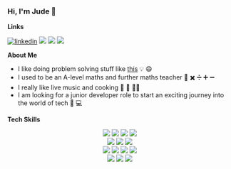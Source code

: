 ### Hi, I'm Jude 👋
**Links**
<div align="left">
 <a href="https://www.linkedin.com/in/jude-ashworth-131690129/">
    <img alt="linkedin" title="My LinkedIn Page" src="https://img.shields.io/badge/LinkedIn-0077B5?style=for-the-badge&logo=linkedin&logoColor=white"></a>
   
 <a href="mailto:ashworthjude@gmail.com@hotmail.com">
  <img src="https://img.shields.io/badge/Email-%23D14836?style=for-the-badge&logo=gmail&logoColor=white"/></a>
   
 <a href="https://github.com/JudeA94/CV" target='_blank'>
    <img src="https://img.shields.io/badge/CV-%23AD2C27?style=for-the-badge&logo=CV&logoColor=white"/></a>
 
 <a href="https://www.codewars.com/users/Jashworth" target='_blank'>
    <img src="[https://img.shields.io/badge/CV-%23AD2C27?style=for-the-badge&logo=CV&logoColor=white](https://img.shields.io/badge/Codewars-B1361E?style=for-the-badge&logo=codewars&logoColor=grey)"/></a>
 </div>

**About Me**
- I like doing problem solving stuff like [this](https://www.theguardian.com/science/series/alex-bellos-monday-puzzle) :bulb: 😄
- I used to be an A-level maths and further maths teacher :school: :heavy_multiplication_x: :heavy_division_sign: :heavy_plus_sign: :heavy_minus_sign:
- I really like live music and cooking :musical_note: :fork_and_knife: :cook:
- I am looking for a junior developer role to start an exciting journey into the world of tech :office: :computer:

**Tech Skills** 

<p>
<div align="center">
  <img src="https://img.shields.io/badge/-HTML-FF5733?style=for-the-badge&logo=html5&logoColor=FF5733&labelColor=282828">
  <img src="https://img.shields.io/badge/-CSS-559DFF?style=for-the-badge&logo=css3&logoColor=559DFF&labelColor=282828">
  <img src="https://img.shields.io/badge/-Ruby-FF6A55?style=for-the-badge&logo=ruby&logoColor=FF6A55&labelColor=282828">
  <img src="https://img.shields.io/badge/-Javascript-f7e968?style=for-the-badge&logo=javascript&logoColor=f7e968&labelColor=282828"><br>
     
  <img src="https://img.shields.io/badge/-React-58D2F0?style=for-the-badge&logo=react&logoColor=58D2F0&labelColor=282828">
  <img src="https://img.shields.io/badge/react_native-%2320232a.svg?style=for-the-badge&logo=react&logoColor=%2361DAFB">
  <img src="https://img.shields.io/badge/-Node.js-80D857?style=for-the-badge&logo=node.js&logoColor=80D857&labelColor=282828"><br>
     
  <img src="https://img.shields.io/badge/-RSpec-F05892?style=for-the-badge&logo=ruby&logoColor=F05892&labelColor=282828">
  <img src="https://img.shields.io/badge/-Jest-B84D6F?style=for-the-badge&logo=jest&logoColor=B84D6F&labelColor=282828">
  <img src="https://img.shields.io/badge/-Cypress-3b3938?style=for-the-badge&logo=cypress&logoColor=faf2ed&labelColor=282828">
  <img src="https://img.shields.io/badge/Postman-FF6C37?style=for-the-badge&logo=postman&logoColor=white"><br>
   
  <img src="https://img.shields.io/badge/-MongoDB-51A940?style=for-the-badge&logo=mongodb&logoColor=51A940&labelColor=282828">
  <img src="https://img.shields.io/badge/-PostgreSQL-3b3938?style=for-the-badge&logo=postgresql&logoColor=faf2ed&labelColor=282828">
  <img src="https://img.shields.io/badge/github-%23121011.svg?style=for-the-badge&logo=github&logoColor=white"><br>

</div>
</p>
